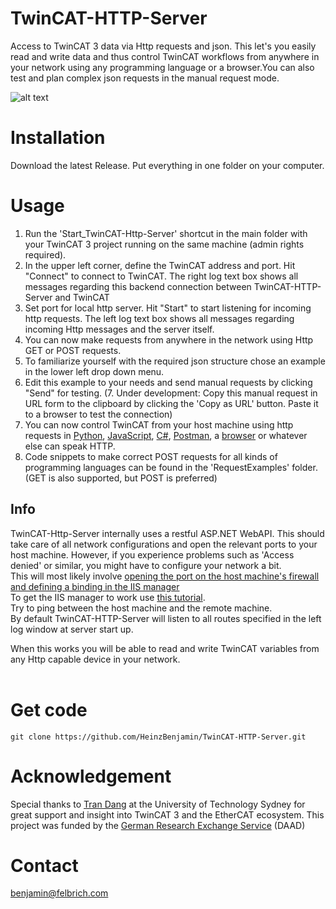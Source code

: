 # TwinCAT-HTTP-Server
Access to TwinCAT 3 data via Http requests and json. This let's you easily read and write data and thus control TwinCAT workflows from anywhere in your network using any programming language or a browser.You can also test and plan complex json requests in the manual request mode.

![alt text](https://github.com/HeinzBenjamin/TwinCATAds-HTTPServer/blob/master/screenshot.jpg "TwinCATAds HTTP Server screenshot")

# Installation
Download the latest Release. Put everything in one folder on your computer.

# Usage
1. Run the 'Start_TwinCAT-Http-Server' shortcut in the main folder with your TwinCAT 3 project running on the same machine (admin rights required).
2. In the upper left corner, define the TwinCAT address and port. Hit "Connect" to connect to TwinCAT. The right log text box shows all messages regarding this backend connection between TwinCAT-HTTP-Server and TwinCAT
3. Set port for local http server. Hit "Start" to start listening for incoming http requests. The left log text box shows all messages regarding incoming Http messages and the server itself.
4. You can now make requests from anywhere in the network using Http GET or POST requests.
5. To familiarize yourself with the required json structure chose an example in the lower left drop down menu.
6. Edit this example to your needs and send manual requests by clicking "Send" for testing.
(7. Under development: Copy this manual request in URL form to the clipboard by clicking the 'Copy as URL' button. Paste it to a browser to test the connection)
8. You can now control TwinCAT from your host machine using http requests in [Python](https://www.geeksforgeeks.org/get-post-requests-using-python/), [JavaScript](https://www.freecodecamp.org/news/here-is-the-most-popular-ways-to-make-an-http-request-in-javascript-954ce8c95aaa/), [C#](https://stackoverflow.com/questions/27108264/c-sharp-how-to-properly-make-a-http-web-get-request), [Postman](https://www.getpostman.com), a [browser](https://www.opera.com) or whatever else can speak HTTP.
9. Code snippets to make correct POST requests for all kinds of programming languages can be found in the 'RequestExamples' folder. (GET is also supported, but POST is preferred)

## Info
TwinCAT-Http-Server internally uses a restful ASP.NET WebAPI. This should take care of all network configurations and open the relevant ports to your host machine.
However, if you experience problems such as 'Access denied' or similar, you might have to configure your network a bit.<br>
This will most likely involve [opening the port on the host machine's firewall and defining a binding in the IIS manager](https://stackoverflow.com/questions/22044470/bad-request-invalid-hostname-while-connect-to-localhost-via-wifi-from-mobile-ph)<br>
To get the IIS manager to work use [this tutorial](https://stackoverflow.com/questions/30901434/iis-manager-in-windows-10).<br>
Try to ping between the host machine and the remote machine.<br>
By default TwinCAT-HTTP-Server will listen to all routes specified in the left log window at server start up.<br>

When this works you will be able to read and write TwinCAT variables from any Http capable device in your network.<br><br>

# Get code
`git clone https://github.com/HeinzBenjamin/TwinCAT-HTTP-Server.git`

# Acknowledgement
Special thanks to [Tran Dang](https://www.uts.edu.au/staff/trantuananh.dang) at the University of Technology Sydney for great support and insight into TwinCAT 3 and the EtherCAT ecosystem.
This project was funded by the [German Research Exchange Service](https://www.daad.de/en/) (DAAD)

# Contact
benjamin@felbrich.com
